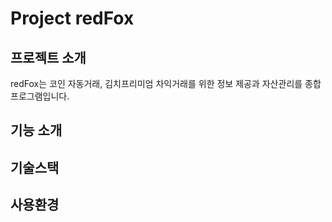 # Project redFox

## 프로젝트 소개
redFox는 코인 자동거래, 김치프리미엄 차익거래를 위한 정보 제공과 자산관리를 종합 프로그램입니다.

## 기능 소개

## 기술스택

## 사용환경

